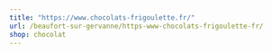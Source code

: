 ```yaml
---
title: "https://www.chocolats-frigoulette.fr/"
url: /beaufort-sur-gervanne/https-www-chocolats-frigoulette-fr/
shop: chocolat
---
```

